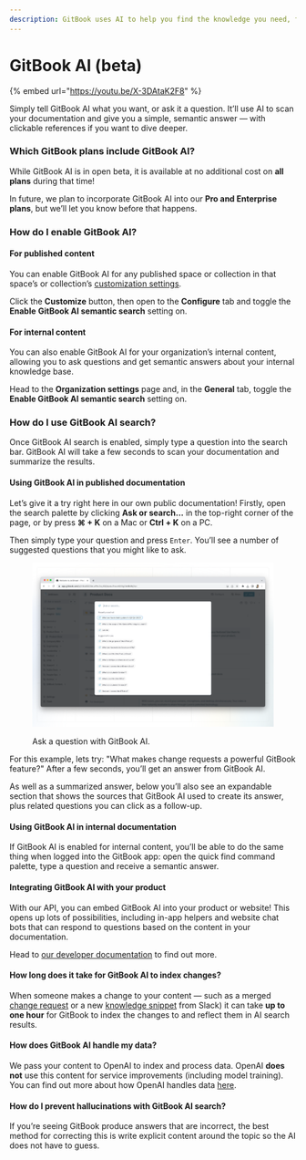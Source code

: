 ```yaml
---
description: GitBook uses AI to help you find the knowledge you need, faster.
---
```


# GitBook AI (beta)

{% embed url="https://youtu.be/X-3DAtaK2F8" %}

Simply tell GitBook AI what you want, or ask it a question. It’ll use AI to scan your documentation and give you a simple, semantic answer — with clickable references if you want to dive deeper.

### Which GitBook plans include GitBook AI?

While GitBook AI is in open beta, it is available at no additional cost on **all plans** during that time!

In future, we plan to incorporate GitBook AI into our **Pro and Enterprise plans**, but we’ll let you know before that happens.

### How do I enable GitBook AI?

#### For published content

You can enable GitBook AI for any published space or collection in that space’s or collection’s [customization settings](../../published-documentation/customization/space-customization.md).&#x20;

Click the **Customize** button, then open to the **Configure** tab and toggle the **Enable** **GitBook AI semantic search** setting on.

#### For internal content

You can also enable GitBook AI for your organization’s internal content, allowing you to ask questions and get semantic answers about your internal knowledge base.&#x20;

Head to the **Organization settings** page and, in the **General** tab, toggle the **Enable GitBook AI semantic search** setting on.

### How do I use GitBook AI search? <a href="#how-do-i-use-gitbook-ai" id="how-do-i-use-gitbook-ai"></a>

Once GitBook AI search is enabled, simply type a question into the search bar. GitBook AI will take a few seconds to scan your documentation and summarize the results.

#### Using GitBook AI in published documentation

Let’s give it a try right here in our own public documentation! Firstly, open the search palette by clicking **Ask or search…** in the top-right corner of the page, or by press **⌘ + K** on a Mac or **Ctrl + K** on a PC.

Then simply type your question and press `Enter`. You’ll see a number of suggested questions that you might like to ask.

<div data-full-width="false">

<figure><img src="../../.gitbook/assets/gitbook-ai.png" alt=""><figcaption><p>Ask a question with GitBook AI.</p></figcaption></figure>

</div>

For this example, lets try: "What makes change requests a powerful GitBook feature?" After a few seconds, you’ll get an answer from GitBook AI.

As well as a summarized answer, below you’ll also see an expandable section that shows the sources that GitBook AI used to create its answer, plus related questions you can click as a follow-up.

#### Using GitBook AI in internal documentation

If GitBook AI is enabled for internal content, you’ll be able to do the same thing when logged into the GitBook app: open the quick find command palette, type a question and receive a semantic answer.

#### Integrating GitBook AI with your product

With our API, you can embed GitBook AI into your product or website! This opens up lots of possibilities, including in-app helpers and website chat bots that can respond to questions based on the content in your documentation.

Head to [our developer documentation](https://developer.gitbook.com/gitbook-api/reference/search#get-ai-search-results-from-all-spaces-for-the-currently-authenticated-user) to find out more.

#### How long does it take for GitBook AI to index changes?

When someone makes a change to your content — such as a merged [change request](../editor/change-requests.md) or a new [knowledge snippet](../../snippets-and-insights/snippets-beta.md) from Slack) it can take **up to one hour** for GitBook to index the changes to and reflect them in AI search results.

#### How does GitBook AI handle my data?

We pass your content to OpenAI to index and process data. OpenAI **does not** use this content for service improvements (including model training). You can find out more about how OpenAI handles data [here](https://openai.com/blog/introducing-chatgpt-and-whisper-apis#developer-focus).

#### How do I prevent hallucinations with GitBook AI search?

If you’re seeing GitBook produce answers that are incorrect, the best method for correcting this is write explicit content around the topic so the AI does not have to guess.
